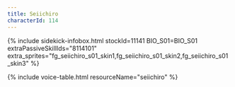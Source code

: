 ```yaml
---
title: Seiichiro
characterId: 114
---
```


{% include sidekick-infobox.html stockId=11141 BIO_S01=BIO_S01 extraPassiveSkillIds="8114101"
extra_sprites="fg_seiichiro_s01_skin1,fg_seiichiro_s01_skin2,fg_seiichiro_s01_skin3"
%}

{% include voice-table.html resourceName="seiichiro"
%}
